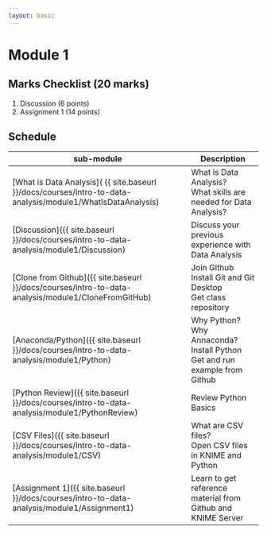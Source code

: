 ```yaml
---
layout: basic
---
```


# Module 1

## Marks Checklist (20 marks)

1.  Discussion (6 points)
2.  Assignment 1 (14 points) 

## Schedule

| sub-module|Description|
|---|---|
|[What is Data Analysis]( {{ site.baseurl }}/docs/courses/intro-to-data-analysis/module1/WhatIsDataAnalysis) | What is Data Analysis?<br>What skills are needed for Data Analysis? |
|[Discussion]({{ site.baseurl }}/docs/courses/intro-to-data-analysis/module1/Discussion) | Discuss your previous experience with Data Analysis |
|[Clone from Github]({{ site.baseurl }}/docs/courses/intro-to-data-analysis/module1/CloneFromGitHub) | Join Github <br> Install Git and Git Desktop <br> Get class repository |
|[Anaconda/Python]({{ site.baseurl }}/docs/courses/intro-to-data-analysis/module1/Python) | Why Python? Why Annaconda? <br>Install Python<br> Get and run example from Github|  
|[Python Review]({{ site.baseurl }}/docs/courses/intro-to-data-analysis/module1/PythonReview) | Review Python Basics|  
|[CSV Files]({{ site.baseurl }}/docs/courses/intro-to-data-analysis/module1/CSV) | What are CSV files? <br>Open CSV files in KNIME and Python<br>|  
|[Assignment 1]({{ site.baseurl }}/docs/courses/intro-to-data-analysis/module1/Assignment1) | Learn to get reference material from Github and KNIME Server |    


